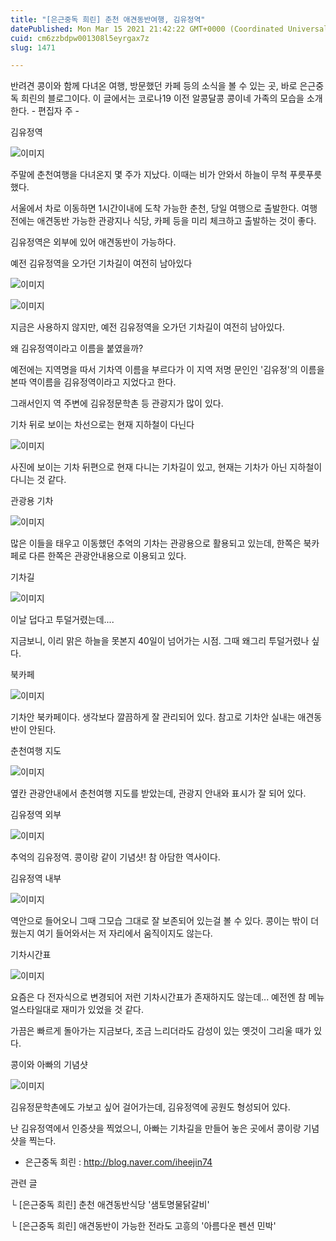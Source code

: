 ```yaml
---
title: "[은근중독 희린] 춘천 애견동반여행, 김유정역"
datePublished: Mon Mar 15 2021 21:42:22 GMT+0000 (Coordinated Universal Time)
cuid: cm6zzbdpw001308l5eyrgax7z
slug: 1471

---
```



반려견 콩이와 함께 다녀온 여행, 방문했던 카페 등의 소식을 볼 수 있는 곳, 바로 은근중독 희린의 블로그이다. 이 글에서는 코로나19 이전 알콩달콩 콩이네 가족의 모습을 소개한다. - 편집자 주 -

김유정역

![이미지](https://cdn.hashnode.com/res/hashnode/image/upload/v1739247907162/446f1519-6d7f-4bba-92ce-386e786b237b.png)

주말에 춘천여행을 다녀온지 몇 주가 지났다. 이때는 비가 안와서 하늘이 무척 푸릇푸릇했다.

서울에서 차로 이동하면 1시간이내에 도착 가능한 춘천, 당일 여행으로 출발한다. 여행 전에는 애견동반 가능한 관광지나 식당, 카페 등을 미리 체크하고 출발하는 것이 좋다.

김유정역은 외부에 있어 애견동반이 가능하다.

예전 김유정역을 오가던 기차길이 여전히 남아있다

![이미지](https://cdn.hashnode.com/res/hashnode/image/upload/v1739247909527/30f70133-bc82-4656-b829-75e6d9a9b6a7.png)

![이미지](https://cdn.hashnode.com/res/hashnode/image/upload/v1739247912309/70e96044-d555-4a25-b212-91e6a1b61a9f.png)

지금은 사용하지 않지만, 예전 김유정역을 오가던 기차길이 여전히 남아있다.

왜 김유정역이라고 이름을 붙였을까?

예전에는 지역명을 따서 기차역 이름을 부르다가 이 지역 저명 문인인 '김유정'의 이름을 본따 역이름을 김유정역이라고 지었다고 한다.

그래서인지 역 주변에 김유정문학촌 등 관광지가 많이 있다.

기차 뒤로 보이는 차선으로는 현재 지하철이 다닌다

![이미지](https://cdn.hashnode.com/res/hashnode/image/upload/v1739247914891/c0002af6-fbd2-45e7-b0fd-4becdb04704d.png)

사진에 보이는 기차 뒤편으로 현재 다니는 기차길이 있고, 현재는 기차가 아닌 지하철이 다니는 것 같다.

관광용 기차

![이미지](https://cdn.hashnode.com/res/hashnode/image/upload/v1739247917149/83c8ba2b-9823-4788-b9e5-56a69e00b4bd.png)

많은 이들을 태우고 이동했던 추억의 기차는 관광용으로 활용되고 있는데, 한쪽은 북카페로 다른 한쪽은 관광안내용으로 이용되고 있다.

기차길

![이미지](https://cdn.hashnode.com/res/hashnode/image/upload/v1739247919801/de9cb849-92ac-470c-a96c-1754f94913e5.png)

이날 덥다고 투덜거렸는데....

지금보니, 이리 맑은 하늘을 못본지 40일이 넘어가는 시점. 그때 왜그리 투덜거렸나 싶다.

북카페

![이미지](https://cdn.hashnode.com/res/hashnode/image/upload/v1739247922670/26b1e061-8756-4049-9e3a-d10534717802.png)

기차안 북카페이다. 생각보다 깔끔하게 잘 관리되어 있다. 참고로 기차안 실내는 애견동반이 안된다.

춘천여행 지도

![이미지](https://cdn.hashnode.com/res/hashnode/image/upload/v1739247925210/77b45bb2-a253-4db0-b036-73075ab36ba7.png)

옆칸 관광안내에서 춘천여행 지도를 받았는데, 관광지 안내와 표시가 잘 되어 있다.

김유정역 외부

![이미지](https://cdn.hashnode.com/res/hashnode/image/upload/v1739247927884/459ef18f-0eeb-4a02-b666-949ee8d75110.png)

추억의 김유정역. 콩이랑 같이 기념샷! 참 아담한 역사이다.

김유정역 내부

![이미지](https://cdn.hashnode.com/res/hashnode/image/upload/v1739247930754/10814ef6-2e13-45cc-8803-8d387005417a.png)

역안으로 들어오니 그때 그모습 그대로 잘 보존되어 있는걸 볼 수 있다. 콩이는 밖이 더웠는지 여기 들어와서는 저 자리에서 움직이지도 않는다.

기차시간표

![이미지](https://cdn.hashnode.com/res/hashnode/image/upload/v1739247933352/4a871ea0-97fe-46bb-b3dd-c420e38094cc.png)

요즘은 다 전자식으로 변경되어 저런 기차시간표가 존재하지도 않는데... 예전엔 참 메뉴얼스타일대로 재미가 있었을 것 같다.

가끔은 빠르게 돌아가는 지금보다, 조금 느리더라도 감성이 있는 옛것이 그리울 때가 있다.

콩이와 아빠의 기념샷

![이미지](https://cdn.hashnode.com/res/hashnode/image/upload/v1739247936111/5816c958-ea63-4d59-bbae-5e88a3254419.png)

김유정문학촌에도 가보고 싶어 걸어가는데, 김유정역에 공원도 형성되어 있다.

난 김유정역에서 인증샷을 찍었으니, 아빠는 기차길을 만들어 놓은 곳에서 콩이랑 기념샷을 찍는다.

- 은근중독 희린 : http://blog.naver.com/iheejin74

관련 글

└ [은근중독 희린] 춘천 애견동반식당 '샘토명물닭갈비'

└ [은근중독 희린] 애견동반이 가능한 전라도 고흥의 '아름다운 펜션 민박'